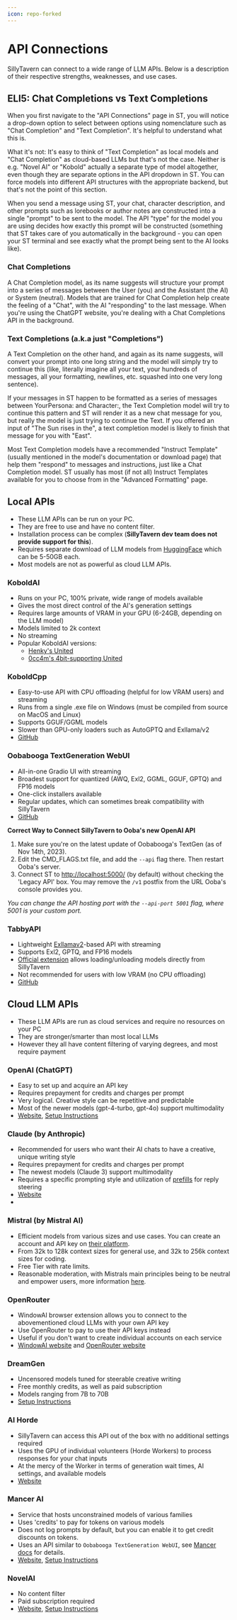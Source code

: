 ```yaml
---
icon: repo-forked
---
```


# API Connections

SillyTavern can connect to a wide range of LLM APIs.
Below is a description of their respective strengths, weaknesses, and use cases.

## ELI5: Chat Completions vs Text Completions

When you first navigate to the "API Connections" page in ST, you will notice a drop-down option to select between options using nomenclature such as "Chat Completion" and "Text Completion". It's helpful to understand what this is.

What it's not: It's easy to think of "Text Completion" as local models and "Chat Completion" as cloud-based LLMs but that's not the case. Neither is e.g. "Novel AI" or "Kobold" actually a separate type of model altogether, even though they are separate options in the API dropdown in ST. You can force models into different API structures with the appropriate backend, but that's not the point of this section.

When you send a message using ST, your chat, character description, and other prompts such as lorebooks or author notes are constructed into a single "prompt" to be sent to the model. The API "type" for the model you are using decides how exactly this prompt will be constructed (something that ST takes care of you automatically in the background - you can open your ST terminal and see exactly what the prompt being sent to the AI looks like). 

### Chat Completions

A Chat Completion model, as its name suggests will structure your prompt into a series of messages between the User (you) and the Assistant (the AI) or System (neutral). Models that are trained for Chat Completion help create the feeling of a "Chat", with the AI "responding" to the last message. When you're using the ChatGPT website, you're dealing with a Chat Completions API in the background.

### Text Completions (a.k.a just "Completions")

A Text Completion on the other hand, and again as its name suggests, will convert your prompt into one long string and the model will simply try to continue this (like, literally imagine all your text, your hundreds of messages, all your formatting, newlines, etc. squashed into one very long sentence).

If your messages in ST happen to be formatted as a series of messages between YourPersona: and Character:, the Text Completion model will try to continue this pattern and ST will render it as a new chat message for you, but really the model is just trying to continue the Text. If you offered an input of "The Sun rises in the", a text completion model is likely to finish that message for you with "East". 

Most Text Completion models have a recommended "Instruct Template" (usually mentioned in the model's documentation or download page) that help them "respond" to messages and instructions, just like a Chat Completion model. ST usually has most (if not all) Instruct Templates available for you to choose from in the "Advanced Formatting" page.

## Local APIs

- These LLM APIs can be run on your PC.
- They are free to use and have no content filter.
- Installation process can be complex (**SillyTavern dev team does not provide support for this**).
- Requires separate download of LLM models from [HuggingFace](https://huggingface.co/models?other=LLM) which can be 5-50GB each.
- Most models are not as powerful as cloud LLM APIs.

### KoboldAI

- Runs on your PC, 100% private, wide range of models available
- Gives the most direct control of the AI's generation settings
- Requires large amounts of VRAM in your GPU (6-24GB, depending on the LLM model)
- Models limited to 2k context
- No streaming
- Popular KoboldAI versions:
  - [Henky's United](https://github.com/henk717/KoboldAI)
  - [0cc4m's 4bit-supporting United](https://github.com/0cc4m/KoboldAI)

### KoboldCpp

- Easy-to-use API with CPU offloading (helpful for low VRAM users) and streaming
- Runs from a single .exe file on Windows (must be compiled from source on MacOS and Linux)
- Supports GGUF/GGML models
- Slower than GPU-only loaders such as AutoGPTQ and Exllama/v2
- [GitHub](https://github.com/LostRuins/koboldcpp)

### Oobabooga TextGeneration WebUI

- All-in-one Gradio UI with streaming
- Broadest support for quantized (AWQ, Exl2, GGML, GGUF, GPTQ) and FP16 models
- One-click installers available
- Regular updates, which can sometimes break compatibility with SillyTavern
- [GitHub](https://github.com/oobabooga/text-generation-webui#one-click-installers)

**Correct Way to Connect SillyTavern to Ooba's new OpenAI API**

1. Make sure you're on the latest update of Oobabooga's TextGen (as of Nov 14th, 2023).
2. Edit the CMD_FLAGS.txt file, and add the `--api` flag there. Then restart Ooba's server.
3. Connect ST to <http://localhost:5000/> (by default) without checking the 'Legacy API' box. You may remove the `/v1` postfix from the URL Ooba's console provides you.

*You can change the API hosting port with the `--api-port 5001` flag, where 5001 is your custom port.*

### TabbyAPI

- Lightweight [Exllamav2](https://github.com/turboderp/exllamav2)-based API with streaming
- Supports Exl2, GPTQ, and FP16 models
- [Official extension](https://github.com/theroyallab/ST-tabbyAPI-loader) allows loading/unloading models directly from SillyTavern
- Not recommended for users with low VRAM (no CPU offloading)
- [GitHub](https://github.com/theroyallab/tabbyAPI)

## Cloud LLM APIs

- These LLM APIs are run as cloud services and require no resources on your PC
- They are stronger/smarter than most local LLMs
- However they all have content filtering of varying degrees, and most require payment

### OpenAI (ChatGPT)

- Easy to set up and acquire an API key
- Requires prepayment for credits and charges per prompt
- Very logical. Creative style can be repetitive and predictable
- Most of the newer models (gpt-4-turbo, gpt-4o) support multimodality
- [Website](https://platform.openai.com/), [Setup Instructions](https://docs.sillytavern.app/usage/api-connections/openai/)

### Claude (by Anthropic)

- Recommended for users who want their AI chats to have a creative, unique writing style
- Requires prepayment for credits and charges per prompt
- The newest models (Claude 3) support multimodality
- Requires a specific prompting style and utilization of [prefills](https://docs.anthropic.com/en/docs/build-with-claude/prompt-engineering/prefill-claudes-response) for reply steering
- [Website](https://console.anthropic.com/)
- 

### Mistral (by Mistral AI)

- Efficient models from various sizes and use cases. You can create an account and API key on [their platform](https://console.mistral.ai/api-keys/).
- From 32k to 128k context sizes for general use, and 32k to 256k context sizes for coding.
- Free Tier with rate limits.
- Reasonable moderation, with Mistrals main principles being to be neutral and empower users, more information [here](https://mistral.ai/terms/). 

### OpenRouter

- WindowAI browser extension allows you to connect to the abovementioned cloud LLMs with your own API key
- Use OpenRouter to pay to use their API keys instead
- Useful if you don't want to create individual accounts on each service
- [WindowAI website](https://windowai.io) and [OpenRouter website](https://openrouter.ai)

### DreamGen

- Uncensored models tuned for steerable creative writing
- Free monthly credits, as well as paid subscription
- Models ranging from 7B to 70B
- [Setup Instructions](/usage/api-connections/DreamGen/)

### AI Horde

- SillyTavern can access this API out of the box with no additional settings required
- Uses the GPU of individual volunteers (Horde Workers) to process responses for your chat inputs
- At the mercy of the Worker in terms of generation wait times, AI settings, and available models
- [Website](https://aihorde.net/)

### Mancer AI

- Service that hosts unconstrained models of various families
- Uses 'credits' to pay for tokens on various models
- Does not log prompts by default, but you can enable it to get credit discounts on tokens.
- Uses an API similar to `Oobabooga TextGeneration WebUI`, see [Mancer docs](https://mancer.tech/docs/clients/#sampling-parameters) for details.
- [Website](https://mancer.tech/), [Setup Instructions](https://docs.sillytavern.app/usage/api-connections/mancer/)

### NovelAI

- No content filter
- Paid subscription required
- [Website](https://novelai.net/), [Setup Instructions](https://docs.sillytavern.app/usage/api-connections/novelai/)
